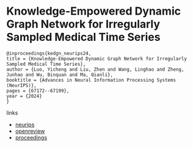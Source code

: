# Knowledge-Empowered Dynamic Graph Network for Irregularly Sampled Medical Time Series

```
@inproceedings{kedgn_neurips24,
title = {Knowledge-Empowered Dynamic Graph Network for Irregularly Sampled Medical Time Series},
author = {Luo, Yicheng and Liu, Zhen and Wang, Linghao and Zheng, Junhao and Wu, Binquan and Ma, Qianli},
booktitle = {Advances in Neural Information Processing Systems (NeurIPS)},
pages = {67172--67199},
year = {2024}
}
```

links
- [neurips](https://nips.cc/Conferences/2024/Schedule?showEvent=96299)
- [openreview](https://openreview.net/forum?id=9hCn01VAdC)
- [proceedings](https://papers.nips.cc//paper_files/paper/2024/hash/7c04aea54c2a60a632a47bd451cd2849-Abstract-Conference.html)

